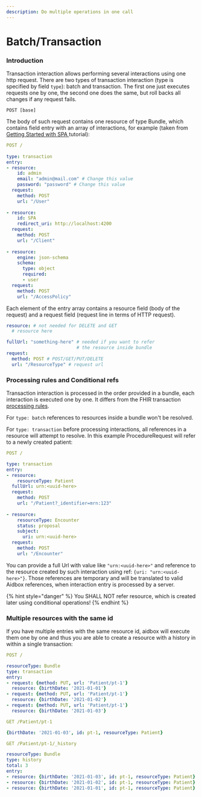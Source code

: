 ```yaml
---
description: Do multiple operations in one call
---
```


# Batch/Transaction

### Introduction

Transaction interaction allows performing several interactions using one http request. There are two types of transaction interaction \(type is specified by field `type`\): batch and transaction. The first one just executes requests one by one, the second one does the same, but roll backs all changes if any request fails. 

```
POST [base]
```

The body of such request contains one resource of type Bundle, which contains field entry with an array of interactions, for example \(taken from [Getting Started with SPA ](../getting-started/installation/getting-started-with-box.md)tutorial\):

```yaml
POST /
​
type: transaction
entry:
- resource:
    id: admin
    email: "admin@mail.com" # Change this value
    password: "password" # Change this value
  request:
    method: POST
    url: "/User"
​
- resource:
    id: SPA
    redirect_uri: http://localhost:4200
  request:
    method: POST
    url: "/Client"
    
- resource:
    engine: json-schema
    schema:
      type: object
      required:
      - user
  request:
    method: POST
    url: "/AccessPolicy"
```

Each element of the entry array contains a resource field \(body of the request\) and a request field \(request line in terms of HTTP request\).

```yaml
resource: # not needed for DELETE and GET
  # resource here

fullUrl: "something-here" # needed if you want to refer
                          # the resource inside bundle
request:
  method: POST # POST/GET/PUT/DELETE
  url: "/ResourceType" # request url
```

### Processing rules and Conditional refs

Transaction interaction is processed in the order provided in a bundle, each interaction is executed one by one. It differs from the FHIR transaction [processing rules](https://www.hl7.org/fhir/http.html#2.21.0.17.2).

For `type: batch` references to resources inside a bundle won't be resolved.

For `type: transaction` before processing interactions, all references in a resource will attempt to resolve. In this example ProcedureRequest will refer to a newly created patient:

```yaml
POST /

type: transaction
entry:
- resource:
    resourceType: Patient
  fullUrl: urn:<uuid-here>
  request:
    method: POST
    url: "/Patient?_identifier=mrn:123"
    
- resource:
    resourceType: Encounter
    status: proposal
    subject:
      uri: urn:<uuid-here>
  request:
    method: POST
    url: "/Encounter"

```

You can provide a full Url with value like `"urn:<uuid-here>"` and reference to the resource created by such interaction using ref: `{uri: "urn:<uuid-here>"}`. Those references are temporary and will be translated to valid Aidbox references, when interaction entry is processed by a server.

{% hint style="danger" %}
You SHALL NOT refer resource, which is created later using conditional operations!
{% endhint %}

### Multiple resources with the same id

If you have multiple entries with the same resource id, aidbox will execute them one by one and thus you are able to create a resource with a history in within a single transaction:

```yaml
POST /

resourceType: Bundle
type: transaction
entry:
- request: {method: PUT, url: 'Patient/pt-1'}
  resource: {birthDate: '2021-01-01'}
- request: {method: PUT, url: 'Patient/pt-1'}
  resource: {birthDate: '2021-01-02'}
- request: {method: PUT, url: 'Patient/pt-1'}
  resource: {birthDate: '2021-01-03'}
```

```yaml
GET /Patient/pt-1

{birthDate: '2021-01-03', id: pt-1, resourceType: Patient}
```

```yaml
GET /Patient/pt-1/_history

resourceType: Bundle
type: history
total: 3
entry:
- resource: {birthDate: '2021-01-03', id: pt-1, resourceType: Patient}
- resource: {birthDate: '2021-01-02', id: pt-1, resourceType: Patient}
- resource: {birthDate: '2021-01-01', id: pt-1, resourceType: Patient}
```

